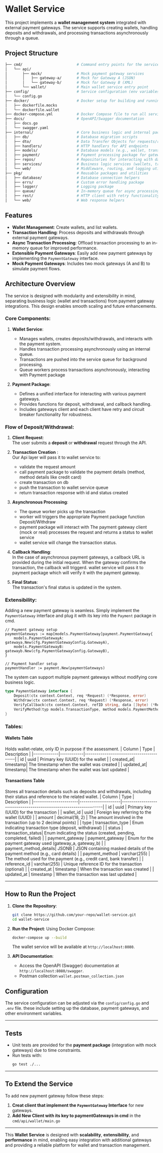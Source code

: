 
# **Wallet Service**

This project implements a **wallet management system** integrated with external payment gateways. The service supports creating wallets, handling deposits and withdrawals, and processing transactions asynchronously through a queue.

## **Project Structure**

```bash
├── cmd/                         # Command entry points for the services
│   └── api/
│       ├── mock/                # Mock payment gateway services
│       │   ├── gateway-a/       # Mock for Gateway A (JSON)
│       │   └── gateway-b/       # Mock for Gateway B (XML)
│       └── wallet/              # Main wallet service entry point
├── config/                      # Service configuration (env variables, etc.)
│   └── config.go
├── docker/                      # Docker setup for building and running the services
│   ├── dockerfile.mocks
│   └── dockerfile.wallet
├── docker-compose.yml           # Docker Compose file to run all services
├── docs/                        # OpenAPI/Swagger documentation
│   ├── docs.go
│   └── swagger.yaml
├── internal/                    # Core business logic and internal packages
│   ├── db/                      # Database migration scripts
│   ├── dto/                     # Data Transfer Objects for requests/responses
│   ├── handlers/                # HTTP handlers for API endpoints
│   ├── models/                  # Database models (e.g., wallet, transaction)
│   ├── payment/                 # Payment processing package for gateways
│   ├── repos/                   # Repositories for interacting with databases
│   ├── services/                # Business logic services (wallets, transactions)
│   └── web/                     # Middleware, routing, and logging utilities
├── pkg/                         # Reusable packages and utilities
│   ├── database/                # Database connection helpers
│   ├── errs/                    # Custom error handling package
│   ├── logger/                  # Logging package
│   ├── queue/                   # In-memory queue for async processing
│   ├── rest/                    # HTTP client with retry functionality
│   └── web/                     # Web response helpers
```

## **Features**

- **Wallet Management**: Create wallets, and list wallets.
- **Transaction Handling**: Process deposits and withdrawals through external payment gateways.
- **Async Transaction Processing**: Offload transaction processing to an in-memory queue for improved performance.
- **Extensible Payment Gateways**: Easily add new payment gateways by implementing the `PaymentGateway` interface.
- **Mock Payment Gateways**: Includes two mock gateways (A and B) to simulate payment flows.

## **Architecture Overview**

The service is designed with modularity and extensibility in mind, separating business logic (wallet and transactions) from payment gateway integrations. This design enables smooth scaling and future enhancements.

### **Core Components**:

1. **Wallet Service**:  
   - Manages wallets, creates deposits/withdrawals, and interacts with the payment system.
   - Handles transaction processing asynchronously using an internal queue.
   - Transactions are pushed into the service queue for background processing.
   - Queue workers process transactions asynchronously, interacting with Payment package

2. **Payment Package**:  
   - Defines a unified interface for interacting with various payment gateways.
   - Provides functions for deposit, withdrawal, and callback handling.
   - Includes gateways client and each client have retry and circuit breaker functionality for robustness.

### **Flow of Deposit/Withdrawal**:

1. **Client Request**:  
   The user submits a **deposit** or **withdrawal** request through the API.

2. **Transaction Creation** :  
   Our Api layer will pass it to wallet service to:
    - validate the request amount
    - call payment package to validate the payment details (method, method details like credit card)
    - create transaction on db
    - push the transaction to wallet service queue
    - return transaction response with id and status created

3. **Asynchronous Processing**:  
   - The queue worker picks up the transaction
   - worker will triggers the appropriate Payment package function Deposit/Withdraw
   - payment package will interact with The payment gateway client (mock or real) processes the request and returns a status to wallet service 
   - wallet service will change the transaction status.

4. **Callback Handling**:  
   In the case of asynchronous payment gateways, a callback URL is provided during the initial request. When the gateway confirms the transaction, the callback will triggerd. wallet service will pass it to payment package which will verify it with the payment gateway.

5. **Final Status**:  
   The transaction's final status is updated in the system.

### **Extensibility**:
Adding a new payment gateway is seamless. Simply implement the `PaymentGateway` interface and plug it with its key into the `Payment` package in cmd.

```
// Payment gateway setup
paymentGateways := map[models.PaymentGateway]payment.PaymentGateway{
	models.PaymentGatewayA: gatewaya.New(cfg.PaymentGatewayConfig.GatewayA),
	models.PaymentGatewayB: gatewayb.New(cfg.PaymentGatewayConfig.GatewayB),
}

// Payment handler setup
paymentHandler := payment.New(paymentGateways)
```
The system can support multiple payment gateways without modifying core business logic.

```go
type PaymentGateway interface {
    Deposit(ctx context.Context, req *Request) (*Response, error)
    Withdraw(ctx context.Context, req *Request) (*Response, error)
    VerifyCallback(ctx context.Context, refID string, data []byte) (*Response, error)
    VerifyMethod(typ models.TransactionType, method models.PaymentMethod) error
}
```

### **Tables**:
#### Wallets Table
Holds wallet-relate, only ID in purpose if the assessment.
| Column      | Type       | Description                              |
|-------------|------------|------------------------------------------|
| id        | uuid     | Primary key (UUID) for the wallet         |
| created_at| timestamp| The timestamp when the wallet was created |
| updated_at| timestamp| The timestamp when the wallet was last updated |

#### Transactions Table
Stores all transaction details such as deposits and withdrawals, including their status and reference to the related wallet.
| Column                | Type                | Description                                                        |
|-----------------------|---------------------|--------------------------------------------------------------------|
| id                  | uuid              | Primary key (UUID) for the transaction                             |
| wallet_id           | uuid              | Foreign key referring to the wallet (UUID)                         |
| amount              | decimal(18, 2)    | The amount involved in the transaction (up to 2 decimal points)    |
| type                | transaction_type  | Enum indicating transaction type (deposit, withdrawal)         |
| status              | transaction_status| Enum indicating the status (created, pending, completed, failed) |
| payment_gateway      | payment_gateway   | Enum for the payment gateway used (gateway_a, gateway_b)        |
| payment_method_details| JSONB           | JSON containing masked details of the payment method (e.g., card details) |
| payment_method       | varchar(255)      | The method used for the payment (e.g., credit card, bank transfer) |
| reference_id         | varchar(255)      | Unique reference ID for the transaction (optional)                 |
| created_at           | timestamp         | When the transaction was created                                   |
| updated_at           | timestamp         | When the transaction was last updated                              |

---

## **How to Run the Project**

1. **Clone the Repository**:
   ```bash
   git clone https://github.com/your-repo/wallet-service.git
   cd wallet-service
   ```

2. **Run the Project**:
   Using Docker Compose:
   ```bash
   docker-compose up --build
   ```

   The wallet service will be available at `http://localhost:8080`.

3. **API Documentation**:
   - Access the OpenAPI (Swagger) documentation at `http://localhost:8080/swagger`.
   - Postman collection `wallet.postman_collection.json` 

## **Configuration**

The service configuration can be adjusted via the `config/config.go` and `.env` file. these include setting up the database, payment gateways, and other environment variables.

---

## **Tests**

- Unit tests are provided for the **payment package** (integration with mock gateways) due to time constraints.
- Run tests with:
   ```bash
   go test ./...
   ```

---

## **To Extend the Service**

To add new payment gateway follow these steps:
1. **Creat client that implement the `PaymentGateway` Interface** for new gateways.
2. **Add New Client with its key to paymentGateways in cmd** in the `cmd/api/wallet/main.go`

---

This **Wallet Service** is designed with **scalability**, **extensibility**, and **performance** in mind, enabling easy integration with additional gateways and providing a reliable platform for wallet and transaction management.

